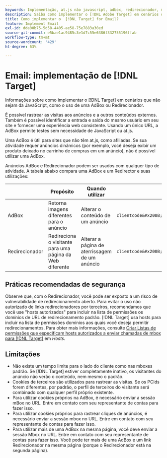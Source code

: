 ```yaml
---
keywords: Implementação, at.js não javascript, adbox, redirecionador, mbox
description: Saiba como implementar o [!DNL Adobe Target] em cenários que não sejam do JavaScript, como o uso de uma AdBox ou um Redirecionador.
title: Como implementar o  [!DNL Target] for Email?
feature: Implement Email
exl-id: dda00b75-5d58-4405-ae58-75e7883a30ed
source-git-commit: e5bae1ac9485c3e1d7c55e6386f332755196ffab
workflow-type: tm+mt
source-wordcount: '429'
ht-degree: 63%

---
```


# Email: implementação de [!DNL Target]

Informações sobre como implementar o [!DNL Target] em cenários que não sejam da JavaScript, como o uso de uma AdBox ou Redirecionador.

É possível rastrear as visitas aos anúncios e a outros conteúdos externos. Também é possível identificar a entrada e saída do mesmo usuário em seu site e fornecer uma experiência web consistente. Usando um único URL, a AdBox permite testes sem necessidade de JavaScript ou at.js.

Uma AdBox é útil para sites que não têm at.js, como afiliadas. Se sua atividade requer anúncios dinâmicos (por exemplo, você deseja exibir um produto deixado no carrinho de compras em um anúncio), não é possível utilizar uma AdBox.

Anúncios AdBox e Redirecionador podem ser usados com qualquer tipo de atividade. A tabela abaixo compara uma AdBox e um Redirector e suas utilizações:

| | Propósito | Quando utilizar | Estrutura do URL | Tipo de oferta | Conteúdo da oferta |
|--- |--- |--- |--- |--- |--- |
| AdBox | Retorna imagens diferentes para o anúncio | Alterar o conteúdo de um anúncio | `clientcode&#x200B;.tt.&#x200B;omtrdc&#x200B;.net/&#x200B;m2&#x200B;/&#x200B;clientcode/ubox/&#x200B;image?` | oferta de redirecionamento | URL de uma imagem |
| Redirecionador | Redireciona o visitante para uma página da Web diferente | Alterar a página de aterrissagem de um anúncio | `clientcode&#x200B;.tt.omtrdc.net/&#x200B;m2/clientcode&#x200B;/ubox/page?` | oferta de redirecionamento | URL de uma página |

## Práticas recomendadas de segurança

Observe que, com o Redirecionador, você pode ser exposto a um risco de vulnerabilidade de redirecionamento aberto. Para evitar o uso não autorizado de links redirecionadores por terceiros, recomendamos que você use &quot;hosts autorizados&quot; para incluir na lista de permissões os domínios de URL de redirecionamento padrão. [!DNL Target] usa hosts para incluir na lista de permissões domínios aos quais você deseja permitir redirecionamentos. Para obter mais informações, consulte [Criar Listas de permissões que especificam hosts autorizados a enviar chamadas de mbox para [!DNL Target]](https://experienceleague.adobe.com/docs/target/using/administer/hosts.html#allowlist) em *Hosts*.

## Limitações

* Não existe um tempo limite para o lado do cliente como nas mboxes padrão. Se [!DNL Target] estiver completamente inativo, os visitantes do anúncio não verão o conteúdo, nem mesmo o padrão.
* Cookies de terceiros são utilizados para rastrear as visitas. Se os PCIds forem diferentes, por padrão, o perfil de terceiros do visitante será combinado com qualquer perfil próprio existente.
* Para utilizar cookies próprios na AdBox, é necessário enviar a sessão mBox no URL. Entre em contato com seu representante de contas para fazer isso.
* Para utilizar cookies próprios para rastrear cliques de anúncios, é necessário enviar a sessão mbox no URL. Entre em contato com seu representante de contas para fazer isso.
* Para utilizar mais de uma AdBox na mesma página, você deve enviar a sessão Mbox no URL. Entre em contato com seu representante de contas para fazer isso. Você pode ter mais de uma AdBox e um link Redirecionador na mesma página (porque o Redirecionador está na segunda página).
